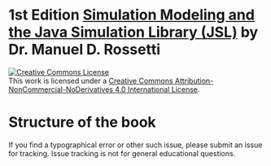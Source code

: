 # 1st Edition [Simulation Modeling and the Java Simulation Library (JSL)](https://rossetti.github.io/JSLBook/) by Dr. Manuel D. Rossetti

<a rel="license" href="http://creativecommons.org/licenses/by-nc-nd/4.0/"><img alt="Creative Commons License" style="border-width:0" src="https://i.creativecommons.org/l/by-nc-nd/4.0/88x31.png" /></a><br />This work is licensed under a <a rel="license" href="http://creativecommons.org/licenses/by-nc-nd/4.0/">Creative Commons Attribution-NonCommercial-NoDerivatives 4.0 International License</a>.


# Structure of the book



If you find a typographical error or other such issue, please submit an issue for tracking.  Issue tracking is not for general educational questions.
